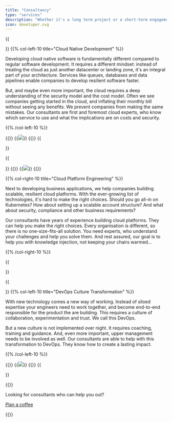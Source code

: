 ```yaml
---
title: "Consultancy"
type: "services"
description: "Whether it's a long term project or a short-term engagement, developing serverless applications or building a cloud platform: we can help."
icon: developer.svg
---
```


{{<section>}}
{{% col-left-10 title="Cloud Native Development" %}}

Developing cloud native software is fundamentally different compared to regular software development. It requires a different mindset: instead of treating the cloud as just another datacenter or landing zone, it's an integral part of your architecture. Services like queues, databases and data pipelines enable companies to develop resilient software faster.

But, and maybe even more important, the cloud requires a deep understanding of the security model and the cost model. Often we see companies getting started in the cloud, and inflating their monthly bill without seeing any benefits. We prevent companies from making the same mistakes. Our consultants are first and foremost cloud experts, who know which service to use and what the implications are on costs and security.

{{% /col-left-10 %}}

{{<col-right-2>}}
{{<img class="img-fluid" src="/img/icons/developer.svg">}}
{{</col-right-2>}}
{{</section>}}


{{<section>}}
{{<col-left-2>}}
{{<img class="img-fluid" src="/img/icons/consultant.svg">}}
{{</col-left-2>}}

{{% col-right-10 title="Cloud Platform Engineering" %}}

Next to developing business applications, we help companies building scalable, resilient cloud platforms. With the ever-growing list of technologies, it's hard to make the right choices. Should you go all-in on Kubernetes? How about setting up a scalable account structure? And what about security, compliance and other business requirements?

Our consultants have years of experience building cloud platforms. They can help you make the right choices. Every organisation is different, so there is no one-size-fits-all solution. You need experts, who understand your challenges and help you solve them. And rest assured, our goal is to help you with knowledge injection, not keeping your chairs warmed...

{{% /col-right-10 %}}

{{</section>}}



{{<section>}}
{{% col-left-10 title="DevOps Culture Transformation" %}}

With new technology comes a new way of working. Instead of siloed expertise your engineers need to work together, and become end-to-end responsible for the product the are building. This requires a culture of collaboration, experimentation and trust. We call this DevOps.

But a new culture is not implemented over night. It requires coaching, training and guidance. And, even more important, upper management needs to be involved as well. Our consultants are able to help with this transformation to DevOps. They know how to create a lasting impact.

{{% /col-left-10 %}}

{{<col-right-2>}}
{{<img class="img-fluid" src="/img/icons/brainstorming.svg">}}
{{</col-right-2>}}
{{</section>}}

{{<raw>}}

<section class="mt-lg-5 bg-diagonal">
  <div class="container text-center text-lg-left mt-5">
    <div class="row mt-5">
      <div class="col-lg-12 text-center">
        <p class="h4 divider-subtitle mt-2">Looking for consultants who can help you out?</p>
      </div>
      <div class="mx-auto">
        <a class="btn btn-warning mt-lg-2" id="book" href="">Plan a coffee</a>
        <script type="text/javascript" src="https://x.ai/embed/xdotai-embed.js" id="xdotaiEmbed" data-page="/bastichelaar/cost-savings-scan" data-height data-width data-element="#book" async></script>
        </a>
      </div>
    </div>
  </div>
  </div>
</section>

{{</raw>}}